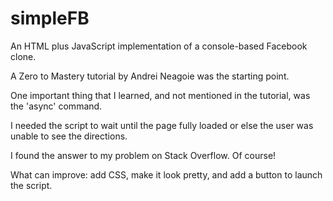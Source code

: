 # simpleFB

An HTML plus JavaScript implementation of a console-based Facebook clone.

A Zero to Mastery tutorial by Andrei Neagoie was the starting point.

One important thing that I learned, and not mentioned in the tutorial, was the 'async' command.

I needed the script to wait until the page fully loaded or else the user was unable to see the directions.

I found the answer to my problem on Stack Overflow. Of course!

What can improve: add CSS, make it look pretty, and add a button to launch the script.
